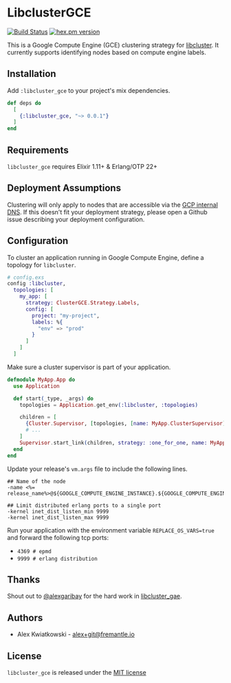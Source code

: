 # LibclusterGCE
[![Build Status](https://github.com/fremantle-industries/libcluster_gce/workflows/Test/badge.svg?branch=master)](https://github.com/fremantle-industries/libcluster_gce/actions?query=workflow%3ATest)
[![hex.pm version](https://img.shields.io/hexpm/v/libcluster_gce.svg?style=flat)](https://hex.pm/packages/libcluster_gce)

This is a Google Compute Engine (GCE) clustering strategy for [libcluster](https://hexdocs.pm/libcluster/readme.html). 
It currently supports identifying nodes based on compute engine labels.

## Installation

Add `:libcluster_gce` to your project's mix dependencies.

```elixir
def deps do
  [
    {:libcluster_gce, "~> 0.0.1"}
  ]
end
```

## Requirements

`libcluster_gce` requires Elixir 1.11+ & Erlang/OTP 22+

## Deployment Assumptions

Clustering will only apply to nodes that are accessible via the [GCP internal DNS](https://cloud.google.com/compute/docs/internal-dns).
If this doesn't fit your deployment strategy, please open a Github issue describing your deployment configuration.

## Configuration

To cluster an application running in Google Compute Engine, define a topology for `libcluster`.

```elixir
# config.exs
config :libcluster,
  topologies: [
    my_app: [
      strategy: ClusterGCE.Strategy.Labels,
      config: [
        project: "my-project",
        labels: %{
          "env" => "prod"
        }
      ]
    ]
  ]
```

Make sure a cluster supervisor is part of your application.

```elixir
defmodule MyApp.App do
  use Application

  def start(_type, _args) do
    topologies = Application.get_env(:libcluster, :topologies)

    children = [
      {Cluster.Supervisor, [topologies, [name: MyApp.ClusterSupervisor]]},
      # ...
    ]
    Supervisor.start_link(children, strategy: :one_for_one, name: MyApp.Supervisor)
  end
end
```

Update your release's `vm.args` file to include the following lines.

```
## Name of the node
-name <%= release_name%>@${GOOGLE_COMPUTE_ENGINE_INSTANCE}.${GOOGLE_COMPUTE_ENGINE_ZONE}.c.${GOOGLE_CLOUD_PROJECT}.internal

## Limit distributed erlang ports to a single port
-kernel inet_dist_listen_min 9999
-kernel inet_dist_listen_max 9999
```

Run your application with the environment variable `REPLACE_OS_VARS=true` and forward the following tcp ports:

- `4369 # epmd`
- `9999 # erlang distribution`

## Thanks

Shout out to [@alexgaribay](https://github.com/alexgaribay) for the hard work in [libcluster_gae](https://github.com/alexgaribay/libcluster_gae).

## Authors

* Alex Kwiatkowski - alex+git@fremantle.io

## License

`libcluster_gce` is released under the [MIT license](./LICENSE.md)
